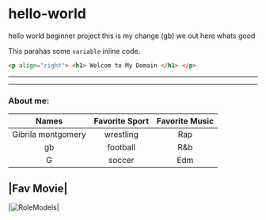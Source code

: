 # hello-world
hello world beginner project
this is my change (gb)
we out here
whats good

This parahas some `variable` inline code.
```html
<p align="right"> <h1> Welcom to My Domain </h1> </p>
 ```
---
---
### About me:
|Names|Favorite Sport|Favorite Music|
|:---:|:---:|:---:|
|Gibrila montgomery|wrestling|Rap|
|gb|football|R&b|
|G|soccer|Edm|
  
|Fav Movie|
---
|![RoleModels](https://www.google.com/url?sa=i&source=images&cd=&cad=rja&uact=8&ved=2ahUKEwivw87314LiAhU3GTQIHf75C88QjRx6BAgBEAU&url=http%3A%2F%2Fgoogle.com%2Fsearch%3Ftbm%3Disch%26q%3DRole%2BModels&psig=AOvVaw38nUECHOLhRiI5jmyITnJO&ust=1557087188597050/200/200)|
